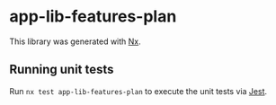 # app-lib-features-plan

This library was generated with [Nx](https://nx.dev).

## Running unit tests

Run `nx test app-lib-features-plan` to execute the unit tests via [Jest](https://jestjs.io).
